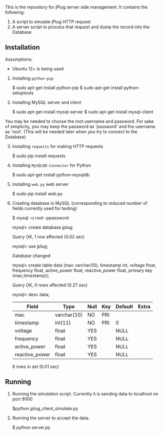 This is the repository for jPlug server side management. 
It contains the following:

1. A script to emulate jPlug HTTP request
2. A server script to process that request and dump the record into the Database

Installation
------------

Assumptions:

* Ubuntu 12+ is being used

1. Installing `python-pip`

     $ sudo apt-get install python-pip
     $ sudo apt-get install python-setuptools

2. Installing MySQL server and client

    $ sudo apt-get install mysql-server
    $ sudo apt-get install mysql-client

You may be needed to choose the root username and password. For sake of simplicity,
you may keep the password as 'password' and the username as 'root'. (This will be 
needed later when you try to connect to the Database)

3. Installing `requests` for making HTTP requests

    $ sudo pip install requests

4. Installing `MySQLDB-Connector` for Python

    $ sudo apt-get install python-mysqldb

5. Installing `web.py` web server

    $ sudo pip install web.py

6. Creating database in MySQL (corresponding to reduced number of fields currently used for testing)

    $ mysql -u root -ppassword

    mysql> create database jplug;

    Query OK, 1 row affected (0.02 sec)

    mysql> use jplug;

	Database changed

	mysql> create table data (mac varchar(10), timestamp int, voltage float, frequency float, active_power float, reactive_power float, primary key (mac,timestamp));

	Query OK, 0 rows affected (0.27 sec)

	mysql> desc data;

    
	| Field          | Type        | Null | Key | Default | Extra |
	|----------------|-------------|------|-----|---------|-------|
	| mac            | varchar(10) | NO   | PRI |         |       |
	| timestamp      | int(11)     | NO   | PRI | 0       |       |
	| voltage        | float       | YES  |     | NULL    |       |
	| frequency      | float       | YES  |     | NULL    |       |
	| active_power   | float       | YES  |     | NULL    |       |
	| reactive_power | float       | YES  |     | NULL    |       |
	
	6 rows in set (0.01 sec)


Running
-------

1. Running the simulation script. Currently it is sending data to localhost on port 9000

    $python jplug_client_simulate.py

2. Running the server to accept the data.

    $ python server.py






